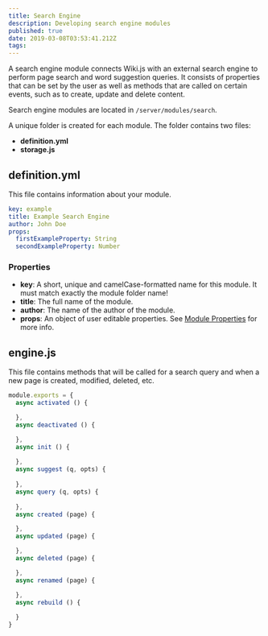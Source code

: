 ```yaml
---
title: Search Engine
description: Developing search engine modules
published: true
date: 2019-03-08T03:53:41.212Z
tags: 
---
```


A search engine module connects Wiki.js with an external search engine to perform page search and word suggestion queries. It consists of properties that can be set by the user as well as methods that are called on certain events, such as to create, update and delete content.

Search engine modules are located in `/server/modules/search`.

A unique folder is created for each module. The folder contains two files:

- **definition.yml**
- **storage.js**

## definition.yml

This file contains information about your module.

```yaml
key: example
title: Example Search Engine
author: John Doe
props:
  firstExampleProperty: String
  secondExampleProperty: Number
```

### Properties

* **key**: A short, unique and camelCase-formatted name for this module. It must match exactly the module folder name!
* **title**: The full name of the module.
* **author**: The name of the author of the module.
* **props**: An object of user editable properties. See [Module Properties](/dev/module-properties) for more info.

## engine.js

This file contains methods that will be called for a search query and when a new page is created, modified, deleted, etc.

```javascript
module.exports = {
  async activated () {

  },
  async deactivated () {

  },
  async init () {
  
  },
  async suggest (q, opts) {
  
  },
  async query (q, opts) {
  
  },
  async created (page) {

  },
  async updated (page) {

  },
  async deleted (page) {

  },
  async renamed (page) {

  },
  async rebuild () {
  
  }
}
```
